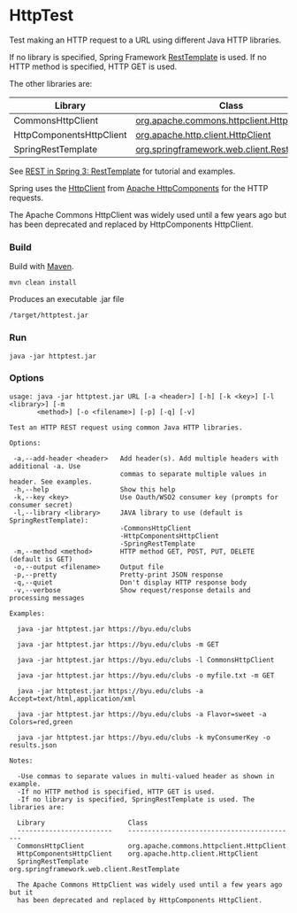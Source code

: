 # HttpTest
Test making an HTTP request to a URL using different Java HTTP libraries.

If no library is specified, Spring Framework
[RestTemplate](https://docs.spring.io/spring/docs/current/javadoc-api/index.html?org/springframework/web/client/RestTemplate.html)
is used. If no HTTP method is specified, HTTP GET is used.

The other libraries are:

| Library                  | Class                                       |
| ------------------------ | ------------------------------------------- |
| CommonsHttpClient        | [org.apache.commons.httpclient.HttpClient](http://hc.apache.org/httpclient-3.x/)    |
| HttpComponentsHttpClient | [org.apache.http.client.HttpClient](https://hc.apache.org/httpcomponents-client-ga/httpclient/apidocs/index.html?org/apache/http/client/HttpClient.html)           |
| SpringRestTemplate       | [org.springframework.web.client.RestTemplate](https://docs.spring.io/spring/docs/current/javadoc-api/index.html?org/springframework/web/client/RestTemplate.html) |

See [REST in Spring 3: RestTemplate](https://spring.io/blog/2009/03/27/rest-in-spring-3-resttemplate)
for tutorial and examples.

Spring uses the [HttpClient](http://hc.apache.org/httpcomponents-client-ga/index.html)
from [Apache HttpComponents](http://hc.apache.org/) for the HTTP requests.

The Apache Commons HttpClient was widely used until a few years ago but
has been deprecated and replaced by HttpComponents HttpClient.

### Build

Build with [Maven](https://maven.apache.org/).

```
mvn clean install
```

Produces an executable .jar file

```
/target/httptest.jar
```


### Run

```
java -jar httptest.jar
```


### Options

```
usage: java -jar httptest.jar URL [-a <header>] [-h] [-k <key>] [-l <library>] [-m
       <method>] [-o <filename>] [-p] [-q] [-v]

Test an HTTP REST request using common Java HTTP libraries.

Options:

 -a,--add-header <header>   Add header(s). Add multiple headers with additional -a. Use
                            commas to separate multiple values in header. See examples.
 -h,--help                  Show this help
 -k,--key <key>             Use Oauth/WSO2 consumer key (prompts for consumer secret)
 -l,--library <library>     JAVA library to use (default is SpringRestTemplate):
                            -CommonsHttpClient
                            -HttpComponentsHttpClient
                            -SpringRestTemplate
 -m,--method <method>       HTTP method GET, POST, PUT, DELETE (default is GET)
 -o,--output <filename>     Output file
 -p,--pretty                Pretty-print JSON response
 -q,--quiet                 Don't display HTTP response body
 -v,--verbose               Show request/response details and processing messages

Examples:

  java -jar httptest.jar https://byu.edu/clubs

  java -jar httptest.jar https://byu.edu/clubs -m GET

  java -jar httptest.jar https://byu.edu/clubs -l CommonsHttpClient

  java -jar httptest.jar https://byu.edu/clubs -o myfile.txt -m GET

  java -jar httptest.jar https://byu.edu/clubs -a Accept=text/html,application/xml

  java -jar httptest.jar https://byu.edu/clubs -a Flavor=sweet -a Colors=red,green

  java -jar httptest.jar https://byu.edu/clubs -k myConsumerKey -o results.json

Notes:

  -Use commas to separate values in multi-valued header as shown in example.
  -If no HTTP method is specified, HTTP GET is used.
  -If no library is specified, SpringRestTemplate is used. The libraries are:

  Library                     Class
  ------------------------    -------------------------------------------
  CommonsHttpClient           org.apache.commons.httpclient.HttpClient
  HttpComponentsHttpClient    org.apache.http.client.HttpClient
  SpringRestTemplate          org.springframework.web.client.RestTemplate

  The Apache Commons HttpClient was widely used until a few years ago but it
  has been deprecated and replaced by HttpComponents HttpClient.
```
